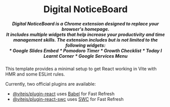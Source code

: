 <h1 align="center"> Digital NoticeBoard </h1>
<h5 align="center"> Digital NoticeBoard is a Chrome extension designed to replace your browser's homepage. <br/> 
It includes multiple widgets that help increase your productivity and time management skills. The extension includes but is not limited to the following widgets: <br/> 
  * Google Slides Embed
  * Pomodoro Timer
  * Growth Checklist
  * Today I Learnt Corner
  * Google Services Menu
</h5>

This template provides a minimal setup to get React working in Vite with HMR and some ESLint rules.

Currently, two official plugins are available:

- [@vitejs/plugin-react](https://github.com/vitejs/vite-plugin-react/blob/main/packages/plugin-react/README.md) uses [Babel](https://babeljs.io/) for Fast Refresh
- [@vitejs/plugin-react-swc](https://github.com/vitejs/vite-plugin-react-swc) uses [SWC](https://swc.rs/) for Fast Refresh
